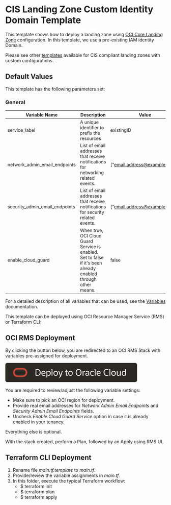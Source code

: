 # CIS Landing Zone Custom Identity Domain Template

This template shows how to deploy a landing zone using [OCI Core Landing Zone](../../) configuration. In this template, we use a pre-existing IAM identity Domain.

Please see other [templates](../../templates/) available for CIS compliant landing zones with custom configurations.


## Default Values

This template has the following parameters set: 

### General

| Variable Name | Description | Value |
|---------------|-------------|-------|
| service_label | A unique identifier to prefix the resources | existingID |
| network_admin_email_endpoints | List of email addresses that receive notifications for networking related events. | ["email.address@example.com"] |
| security_admin_email_endpoints | List of email addresses that receive notifications for security related events. | ["email.address@example.com"] |
| enable_cloud_guard | When true, OCI Cloud Guard Service is enabled. Set to false if it's been already enabled through other means. | false |

For a detailed description of all variables that can be used, see the [Variables](../../VARIABLES.md) documentation.

This template can be deployed using OCI Resource Manager Service (RMS) or Terraform CLI:

## OCI RMS Deployment

By clicking the button below, you are redirected to an OCI RMS Stack with variables pre-assigned for deployment. 

[![Deploy_To_OCI](../../images/DeployToOCI.svg)](https://cloud.oracle.com/resourcemanager/stacks/create?zipUrl=https://github.com/oci-landing-zones/terraform-oci-core-landingzone/archive/refs/heads/main.zip&zipUrlVariables={"service_label":"existingID","network_admin_email_endpoints":["email.address@example.com"],"security_admin_email_endpoints":["email.address@example.com"],"enable_cloud_guard":false})

You are required to review/adjust the following variable settings:
 - Make sure to pick an OCI region for deployment.
 - Provide real email addresses for *Network Admin Email Endpoints* and *Security Admin Email Endpoints* fields. 
 - Uncheck *Enable Cloud Guard Service* option in case it is already enabled in your tenancy.

Everything else is optional.    

With the stack created, perform a Plan, followed by an Apply using RMS UI.

## Terraform CLI Deployment

1. Rename file *main.tf.template* to *main.tf*. 
2. Provide/review the variable assignments in *main.tf*.
3. In this folder, execute the typical Terraform workflow:
    - $ terraform init
    - $ terraform plan
    - $ terraform apply

